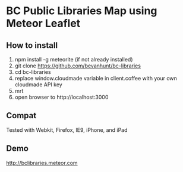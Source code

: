 # BC Public Libraries Map using Meteor Leaflet

## How to install 
1. npm install -g meteorite (if not already installed)
2. git clone https://github.com/bevanhunt/bc-libraries
3. cd bc-libraries
4. replace window.cloudmade variable in client.coffee with your own cloudmade API key
5. mrt
6. open browser to http://localhost:3000

## Compat
Tested with Webkit, Firefox, IE9, iPhone, and iPad

## Demo
http://bclibraries.meteor.com